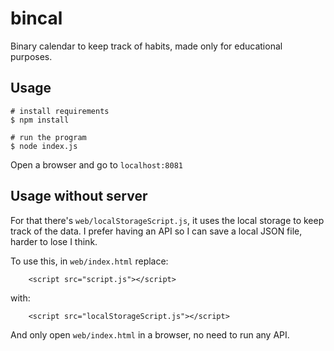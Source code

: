 # bincal

Binary calendar to keep track of habits, made only for educational purposes.

## Usage

```
# install requirements
$ npm install

# run the program
$ node index.js
```

Open a browser and go to `localhost:8081`

## Usage without server

For that there's `web/localStorageScript.js`, it uses the local storage to keep
track of the data. I prefer having an API so I can save a local JSON file,
harder to lose I think.

To use this, in `web/index.html` replace:

```
    <script src="script.js"></script>
```

with:

```
    <script src="localStorageScript.js"></script>
```

And only open `web/index.html` in a browser, no need to run any API.

